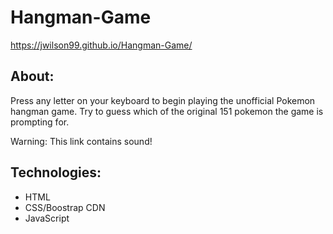 # Hangman-Game
https://jwilson99.github.io/Hangman-Game/

## About:
Press any letter on your keyboard to begin playing the unofficial Pokemon hangman game. Try to guess which of the original 151 pokemon the game is prompting for.

Warning: This link contains sound!

## Technologies:
* HTML
* CSS/Boostrap CDN
* JavaScript
